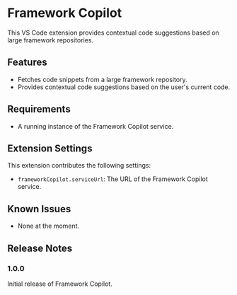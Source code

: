 # Framework Copilot

This VS Code extension provides contextual code suggestions based on large framework repositories.

## Features

- Fetches code snippets from a large framework repository.
- Provides contextual code suggestions based on the user's current code.

## Requirements

- A running instance of the Framework Copilot service.

## Extension Settings

This extension contributes the following settings:

- `frameworkCopilot.serviceUrl`: The URL of the Framework Copilot service.

## Known Issues

- None at the moment.

## Release Notes

### 1.0.0

Initial release of Framework Copilot.
